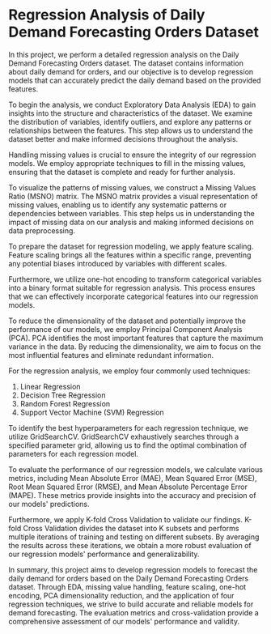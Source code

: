 # Regression Analysis of Daily Demand Forecasting Orders Dataset

In this project, we perform a detailed regression analysis on the Daily Demand Forecasting Orders dataset. The dataset contains information about daily demand for orders, and our objective is to develop regression models that can accurately predict the daily demand based on the provided features.

To begin the analysis, we conduct Exploratory Data Analysis (EDA) to gain insights into the structure and characteristics of the dataset. We examine the distribution of variables, identify outliers, and explore any patterns or relationships between the features. This step allows us to understand the dataset better and make informed decisions throughout the analysis.

Handling missing values is crucial to ensure the integrity of our regression models. We employ appropriate techniques to fill in the missing values, ensuring that the dataset is complete and ready for further analysis.

To visualize the patterns of missing values, we construct a Missing Values Ratio (MSNO) matrix. The MSNO matrix provides a visual representation of missing values, enabling us to identify any systematic patterns or dependencies between variables. This step helps us in understanding the impact of missing data on our analysis and making informed decisions on data preprocessing.

To prepare the dataset for regression modeling, we apply feature scaling. Feature scaling brings all the features within a specific range, preventing any potential biases introduced by variables with different scales.

Furthermore, we utilize one-hot encoding to transform categorical variables into a binary format suitable for regression analysis. This process ensures that we can effectively incorporate categorical features into our regression models.

To reduce the dimensionality of the dataset and potentially improve the performance of our models, we employ Principal Component Analysis (PCA). PCA identifies the most important features that capture the maximum variance in the data. By reducing the dimensionality, we aim to focus on the most influential features and eliminate redundant information.

For the regression analysis, we employ four commonly used techniques:
1. Linear Regression
2. Decision Tree Regression
3. Random Forest Regression
4. Support Vector Machine (SVM) Regression

To identify the best hyperparameters for each regression technique, we utilize GridSearchCV. GridSearchCV exhaustively searches through a specified parameter grid, allowing us to find the optimal combination of parameters for each regression model.

To evaluate the performance of our regression models, we calculate various metrics, including Mean Absolute Error (MAE), Mean Squared Error (MSE), Root Mean Squared Error (RMSE), and Mean Absolute Percentage Error (MAPE). These metrics provide insights into the accuracy and precision of our models' predictions.

Furthermore, we apply K-fold Cross Validation to validate our findings. K-fold Cross Validation divides the dataset into K subsets and performs multiple iterations of training and testing on different subsets. By averaging the results across these iterations, we obtain a more robust evaluation of our regression models' performance and generalizability.

In summary, this project aims to develop regression models to forecast the daily demand for orders based on the Daily Demand Forecasting Orders dataset. Through EDA, missing value handling, feature scaling, one-hot encoding, PCA dimensionality reduction, and the application of four regression techniques, we strive to build accurate and reliable models for demand forecasting. The evaluation metrics and cross-validation provide a comprehensive assessment of our models' performance and validity.
